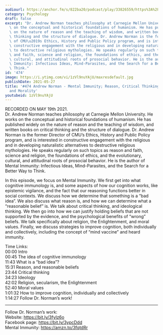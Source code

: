 ```yaml
---
audiourl: https://anchor.fm/s/822ba20/podcast/play/33826559/https%3A%2F%2Fd3ctxlq1ktw2nl.cloudfront.net%2Fstaging%2F2021-4-19%2Fc9b66b05-2196-ffc9-97c0-0784a04b0b62.m4a
category: Psychology
draft: false
excerpt: "Dr. Andrew Norman teaches philosophy at Carnegie Mellon University. He works\
  \ on the conceptual and historical foundations of humanism. He has published widely\
  \ on the nature of reason and the teaching of wisdom, and written books on critical\
  \ thinking and the structure of dialogue. Dr. Andrew Norman is the former Director\
  \ of CMU\u2019s Ethics, History and Public Policy program, and is interested in\
  \ constructive engagement with the religious and in developing naturalistic alternatives\
  \ to destructive religious mythologies. He speaks regularly on such topics as reason\
  \ and faith, science and religion, the foundations of ethics, and the evolutionary,\
  \ cultural, and attitudinal roots of prosocial behavior. He is the author of Mental\
  \ Immunity: Infectious Ideas, Mind-Parasites, and the Search for a Better Way to\
  \ Think."
id: '474'
image: https://i.ytimg.com/vi/1zVl9nuYAjU/maxresdefault.jpg
publishDate: 2021-05-27
title: '#474 Andrew Norman - Mental Immunity; Reason, Critical Thinking, Beliefs,
  and Morality'
youtubeid: 1zVl9nuYAjU
---
```

<div class="timelinks">

RECORDED ON MAY 19th 2021.  
Dr. Andrew Norman teaches philosophy at Carnegie Mellon University. He works on the conceptual and historical foundations of humanism. He has published widely on the nature of reason and the teaching of wisdom, and written books on critical thinking and the structure of dialogue. Dr. Andrew Norman is the former Director of CMU’s Ethics, History and Public Policy program, and is interested in constructive engagement with the religious and in developing naturalistic alternatives to destructive religious mythologies. He speaks regularly on such topics as reason and faith, science and religion, the foundations of ethics, and the evolutionary, cultural, and attitudinal roots of prosocial behavior. He is the author of Mental Immunity: Infectious Ideas, Mind-Parasites, and the Search for a Better Way to Think.

In this episode, we focus on Mental Immunity. We first get into what cognitive immunology is, and some aspects of how our cognition works, like epistemic vigilance, and the fact that our reasoning functions better in social contexts. We discuss how we determine that something is a “bad idea”. We also discuss what reason is, and how we can determine what a “reasonable belief” is. We talk about critical thinking, and ideological thinking. We then go into how we can justify holding beliefs that are not supported by the evidence, and the psychological benefits of “wrong” beliefs. We talk specifically about religion, the Enlightenment, and moral values. Finally, we discuss strategies to improve cognition, both individually and collectively, including the concept of “mind vaccine” and heard immunity.

Time Links:  
<time>00:00</time> Intro  
<time>00:45</time> The idea of cognitive immunology  
<time>11:43</time> What is a “bad idea”?  
<time>15:31</time> Reason, and reasonable beliefs  
<time>23:44</time> Critical thinking  
<time>34:23</time> Ideology  
<time>42:02</time> Religion, secularism, the Enlightenment  
<time>52:40</time> Moral values  
<time>1:01:32</time> How to improve cognition, individually and collectively  
<time>1:14:27</time> Follow Dr. Norman’s work!

---

Follow Dr. Norman’s work:  
Website: https://bit.ly/3fyIz6o  
Facebook page: https://bit.ly/3ypcDdd  
Mental Immunity: https://amzn.to/3fqtdRr
</div>

